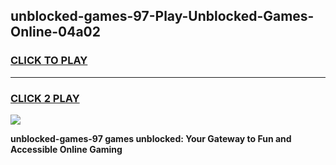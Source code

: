 
## unblocked-games-97-Play-Unblocked-Games-Online-04a02
<h3>
<a href="https://premium76.site?title=unblocked-games-97&ref=25A">CLICK TO PLAY</a></h3>
<hr>

<h3>
<a href="https://premium76.site?title=unblocked-games-97&ref=25A">CLICK 2 PLAY</a>
  
</h3>

<a href="https://premium76.site?title=unblocked-games-97&ref=25A"><img src="https://clearcache.store/games.png"></a>


**unblocked-games-97 games unblocked: Your Gateway to Fun and Accessible Online Gaming**
